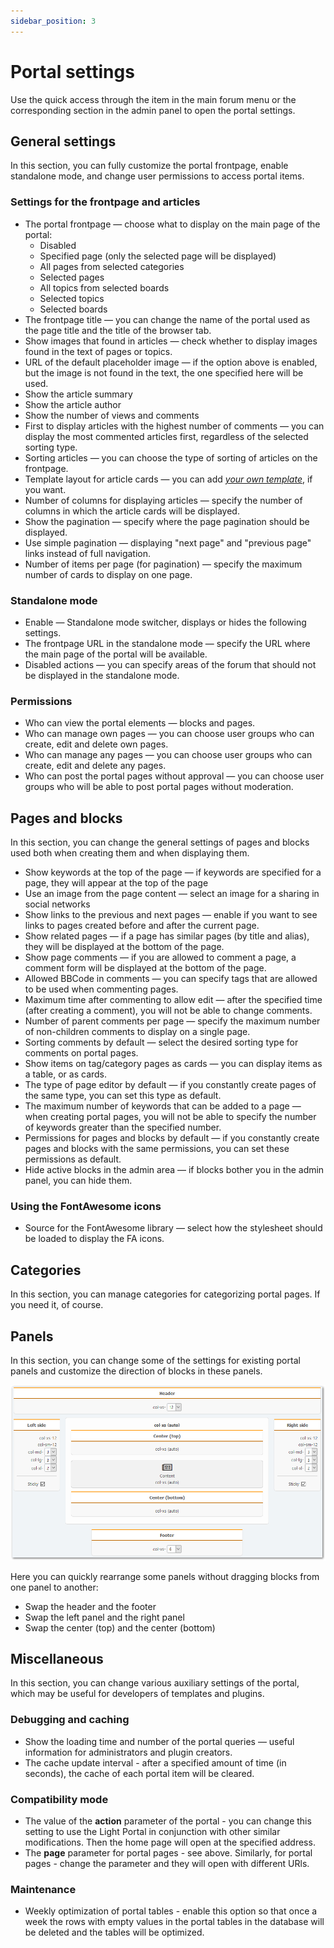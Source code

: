 ```yaml
---
sidebar_position: 3
---
```


# Portal settings
Use the quick access through the item in the main forum menu or the corresponding section in the admin panel to open the portal settings.

## General settings
In this section, you can fully customize the portal frontpage, enable standalone mode, and change user permissions to access portal items.

### Settings for the frontpage and articles

* The portal frontpage — choose what to display on the main page of the portal:
    * Disabled
    * Specified page (only the selected page will be displayed)
    * All pages from selected categories
    * Selected pages
    * All topics from selected boards
    * Selected topics
    * Selected boards
* The frontpage title — you can change the name of the portal used as the page title and the title of the browser tab.
* Show images that found in articles — check whether to display images found in the text of pages or topics.
* URL of the default placeholder image — if the option above is enabled, but the image is not found in the text, the one specified here will be used.
* Show the article summary
* Show the article author
* Show the number of views and comments
* First to display articles with the highest number of comments — you can display the most commented articles first, regardless of the selected sorting type.
* Sorting articles — you can choose the type of sorting of articles on the frontpage.
* Template layout for article cards — you can add _[your own template](/how-to/create-layout)_, if you want.
* Number of columns for displaying articles — specify the number of columns in which the article cards will be displayed.
* Show the pagination — specify where the page pagination should be displayed.
* Use simple pagination — displaying "next page" and "previous page" links instead of full navigation.
* Number of items per page (for pagination) — specify the maximum number of cards to display on one page.

### Standalone mode

* Enable — Standalone mode switcher, displays or hides the following settings.
* The frontpage URL in the standalone mode — specify the URL where the main page of the portal will be available.
* Disabled actions — you can specify areas of the forum that should not be displayed in the standalone mode.

### Permissions

* Who can view the portal elements — blocks and pages.
* Who can manage own pages — you can choose user groups who can create, edit and delete own pages.
* Who can manage any pages — you can choose user groups who can create, edit and delete any pages.
* Who can post the portal pages without approval — you can choose user groups who will be able to post portal pages without moderation.

## Pages and blocks
In this section, you can change the general settings of pages and blocks used both when creating them and when displaying them.

* Show keywords at the top of the page — if keywords are specified for a page, they will appear at the top of the page
* Use an image from the page content — select an image for a sharing in social networks
* Show links to the previous and next pages — enable if you want to see links to pages created before and after the current page.
* Show related pages — if a page has similar pages (by title and alias), they will be displayed at the bottom of the page.
* Show page comments — if you are allowed to comment a page, a comment form will be displayed at the bottom of the page.
* Allowed BBCode in comments — you can specify tags that are allowed to be used when commenting pages.
* Maximum time after commenting to allow edit — after the specified time (after creating a comment), you will not be able to change comments.
* Number of parent comments per page — specify the maximum number of non-children comments to display on a single page.
* Sorting comments by default — select the desired sorting type for comments on portal pages.
* Show items on tag/category pages as cards — you can display items as a table, or as cards.
* The type of page editor by default — if you constantly create pages of the same type, you can set this type as default.
* The maximum number of keywords that can be added to a page — when creating portal pages, you will not be able to specify the number of keywords greater than the specified number.
* Permissions for pages and blocks by default — if you constantly create pages and blocks with the same permissions, you can set these permissions as default.
* Hide active blocks in the admin area — if blocks bother you in the admin panel, you can hide them.

### Using the FontAwesome icons
* Source for the FontAwesome library — select how the stylesheet should be loaded to display the FA icons.

## Categories
In this section, you can manage categories for categorizing portal pages. If you need it, of course.

## Panels
In this section, you can change some of the settings for existing portal panels and customize the direction of blocks in these panels.

![Panels](panels.png)

Here you can quickly rearrange some panels without dragging blocks from one panel to another:
* Swap the header and the footer
* Swap the left panel and the right panel
* Swap the center (top) and the center (bottom)

## Miscellaneous
In this section, you can change various auxiliary settings of the portal, which may be useful for developers of templates and plugins.

### Debugging and caching

* Show the loading time and number of the portal queries — useful information for administrators and plugin creators.
* The cache update interval - after a specified amount of time (in seconds), the cache of each portal item will be cleared.

### Compatibility mode
* The value of the **action** parameter of the portal - you can change this setting to use the Light Portal in conjunction with other similar modifications. Then the home page will open at the specified address.
* The **page** parameter for portal pages - see above. Similarly, for portal pages - change the parameter and they will open with different URls.

### Maintenance
* Weekly optimization of portal tables - enable this option so that once a week the rows with empty values in the portal tables in the database will be deleted and the tables will be optimized.